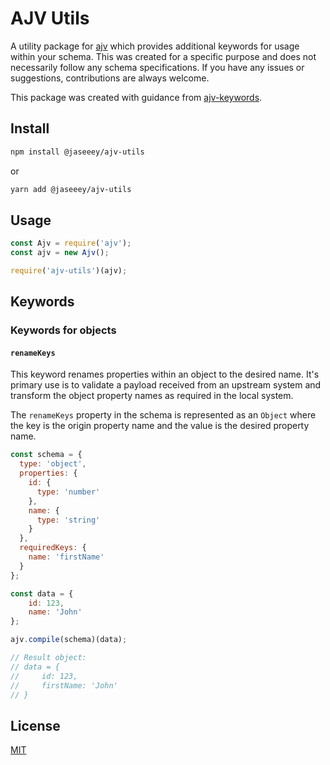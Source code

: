 # AJV Utils

A utility package for [ajv](https://github.com/epoberezkin/ajv) which provides additional keywords for usage within your 
schema. This was created for a specific purpose and does not necessarily follow any schema specifications. If you have any
issues or suggestions, contributions are always welcome.

This package was created with guidance from [ajv-keywords](https://github.com/epoberezkin/ajv-keywords).

## Install

```bash
npm install @jaseeey/ajv-utils
```

or

```bash
yarn add @jaseeey/ajv-utils
```

## Usage

```javascript
const Ajv = require('ajv');
const ajv = new Ajv();

require('ajv-utils')(ajv);
```

## Keywords

### Keywords for objects

#### `renameKeys`

This keyword renames properties within an object to the desired name. It's primary use is to validate a payload received
from an upstream system and transform the object property names as required in the local system.

The `renameKeys` property in the schema is represented as an `Object` where the key is the origin property name and the 
value is the desired property name.

```javascript
const schema = {
  type: 'object',
  properties: {
    id: {
      type: 'number'
    },
    name: {
      type: 'string'
    }
  },
  requiredKeys: {
    name: 'firstName'
  }
};

const data = {
    id: 123,
    name: 'John'
};

ajv.compile(schema)(data);

// Result object:
// data = {
//     id: 123,
//     firstName: 'John'
// }
```

## License

[MIT](https://github.com/epoberezkin/ajv/blob/master/LICENSE)

